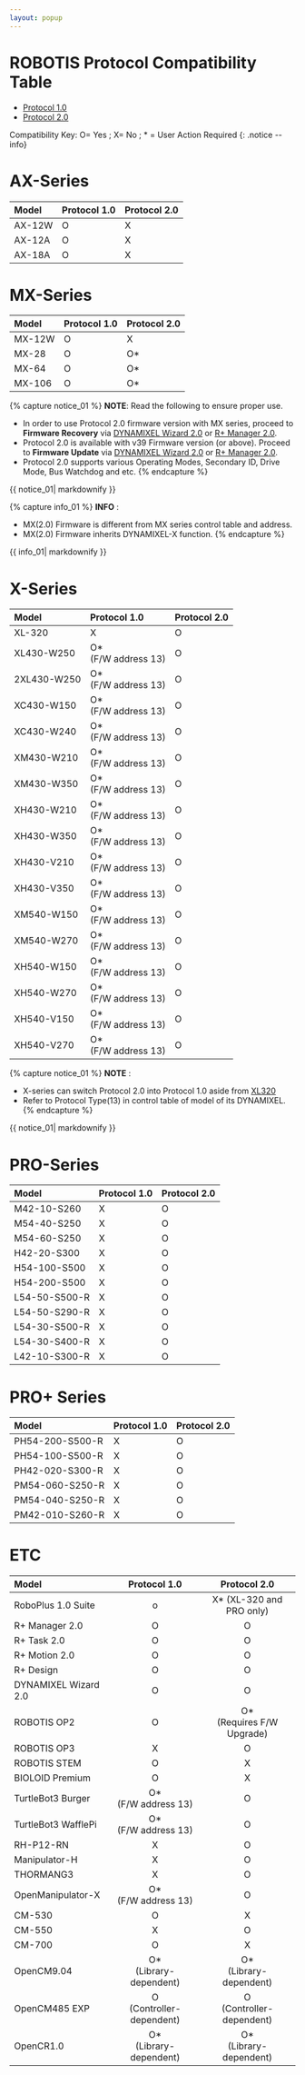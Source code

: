 ```yaml
---
layout: popup
---
```


# ROBOTIS Protocol Compatibility Table

- [Protocol 1.0]
- [Protocol 2.0]

Compatibility Key: O= Yes ; X= No ; * = User Action Required
{: .notice --info}

# AX-Series

| Model  | Protocol 1.0 | Protocol 2.0 |
|:-------|:-------------|:-------------|
| AX-12W | O            | X            |
| AX-12A | O            | X            |
| AX-18A | O            | X            |

# MX-Series

| Model  | Protocol 1.0 | Protocol 2.0 |
|:-------|:-------------|:-------------|
| MX-12W | O            | X            |
| MX-28  | O            | O*           |
| MX-64  | O            | O*           |
| MX-106 | O            | O*           |

{% capture notice_01 %}
**NOTE**: Read the following to ensure proper use.
- In order to use Protocol 2.0 firmware version with MX series, proceed to **Firmware Recovery** via [DYNAMIXEL Wizard 2.0](/docs/en/software/dynamixel/dynamixel_wizard2/#firmware-recovery) or [R+ Manager 2.0](/docs/en/software/rplus2/manager/#firmware-recovery).
- Protocol 2.0 is available with v39 Firmware version (or above). Proceed to **Firmware Update** via [DYNAMIXEL Wizard 2.0](/docs/kr/software/dynamixel/dynamixel_wizard2/#firmware-update) or [R+ Manager 2.0](/docs/en/software/rplus2/manager/#firmware-recovery).
- Protocol 2.0 supports various Operating Modes, Secondary ID, Drive Mode, Bus Watchdog and etc.
{% endcapture %}
<div class="notice">{{ notice_01| markdownify }}</div>

{% capture info_01 %}
**INFO** : 
- MX(2.0) Firmware is different from MX series control table and address.
- MX(2.0) Firmware inherits DYNAMIXEL-X function.
{% endcapture %}
<div class="notice--info">{{ info_01| markdownify }}</div>

# X-Series

| Model       | Protocol 1.0            | Protocol 2.0 |
|:------------|:------------------------|:-------------|
| XL-320      | X                       | O            |
| XL430-W250  | O* <br>(F/W address 13) | O            |
| 2XL430-W250 | O* <br>(F/W address 13) | O            |
| XC430-W150  | O* <br>(F/W address 13) | O            |
| XC430-W240  | O* <br>(F/W address 13) | O            |
| XM430-W210  | O* <br>(F/W address 13) | O            |
| XM430-W350  | O* <br>(F/W address 13) | O            |
| XH430-W210  | O* <br>(F/W address 13) | O            |
| XH430-W350  | O* <br>(F/W address 13) | O            |
| XH430-V210  | O* <br>(F/W address 13) | O            |
| XH430-V350  | O* <br>(F/W address 13) | O            |
| XM540-W150  | O* <br>(F/W address 13) | O            |
| XM540-W270  | O* <br>(F/W address 13) | O            |
| XH540-W150  | O* <br>(F/W address 13) | O            |
| XH540-W270  | O* <br>(F/W address 13) | O            |
| XH540-V150  | O* <br>(F/W address 13) | O            |
| XH540-V270  | O* <br>(F/W address 13) | O            |

{% capture notice_01 %}
**NOTE** : 
- X-series can switch Protocol 2.0 into Protocol 1.0 aside from [XL320](/docs/en/dxl/x/xl320/)
- Refer to Protocol Type(13) in control table of model of its DYNAMIXEL. 
{% endcapture %}
<div class="notice">{{ notice_01| markdownify }}</div>

# PRO-Series

| Model         | Protocol 1.0 | Protocol 2.0 |
|:--------------|:-------------|:-------------|
| M42-10-S260   | X            | O            |
| M54-40-S250   | X            | O            |
| M54-60-S250   | X            | O            |
| H42-20-S300   | X            | O            |
| H54-100-S500  | X            | O            |
| H54-200-S500  | X            | O            |
| L54-50-S500-R | X            | O            |
| L54-50-S290-R | X            | O            |
| L54-30-S500-R | X            | O            |
| L54-30-S400-R | X            | O            |
| L42-10-S300-R | X            | O            |

# PRO+ Series

| Model           | Protocol 1.0 | Protocol 2.0 |
|:----------------|:-------------|:-------------|
| PH54-200-S500-R | X            | O            |
| PH54-100-S500-R | X            | O            |
| PH42-020-S300-R | X            | O            |
| PM54-060-S250-R | X            | O            |
| PM54-040-S250-R | X            | O            |
| PM42-010-S260-R | X            | O            |

# ETC

| Model                |         Protocol 1.0         |         Protocol 2.0          |
|:---------------------|:----------------------------:|:-----------------------------:|
| RoboPlus 1.0 Suite   |              o               |   X* (XL-320 and PRO only)    |
| R+ Manager 2.0       |              O               |               O               |
| R+ Task 2.0          |              O               |               O               |
| R+ Motion 2.0        |              O               |               O               |
| R+ Design            |              O               |               O               |
| DYNAMIXEL Wizard 2.0 |              O               |               O               |
| ROBOTIS OP2          |              O               | O* <br>(Requires F/W Upgrade) |
| ROBOTIS OP3          |              X               |               O               |
| ROBOTIS STEM         |              O               |               X               |
| BIOLOID Premium      |              O               |               X               |
| TurtleBot3 Burger    |    O*<br>(F/W address 13)    |               O               |
| TurtleBot3 WafflePi  |    O*<br>(F/W address 13)    |               O               |
| RH-P12-RN            |              X               |               O               |
| Manipulator-H        |              X               |               O               |
| THORMANG3            |              X               |               O               |
| OpenManipulator-X    |    O*<br>(F/W address 13)    |               O               |
| CM-530               |              O               |               X               |
| CM-550               |              X               |               O               |
| CM-700               |              O               |               X               |
| OpenCM9.04           |  O*<br>(Library-dependent)   |   O*<br>(Library-dependent)   |
| OpenCM485 EXP        | O <br>(Controller-dependent) |  O<br>(Controller-dependent)  |
| OpenCR1.0            |  O*<br>(Library-dependent)   |   O*<br>(Library-dependent)   |


[Protocol 1.0]: /docs/en/dxl/protocol1/
[Protocol 2.0]: /docs/en/dxl/protocol2/

